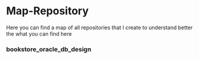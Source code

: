 # Map-Repository
Here you can find a map of all repositories that I create to understand better the what you can find here

### bookstore_oracle_db_design

